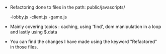 * Refactoring done to files in the path: public/javascripts/
    
    -lobby.js
    -client.js
    -game.js

* Mainly covering topics : caching, using 'find', dom manipulation in a loop and lastly using $.data

* You can find the changes I have made using the keyword "Refactored" in those files.
